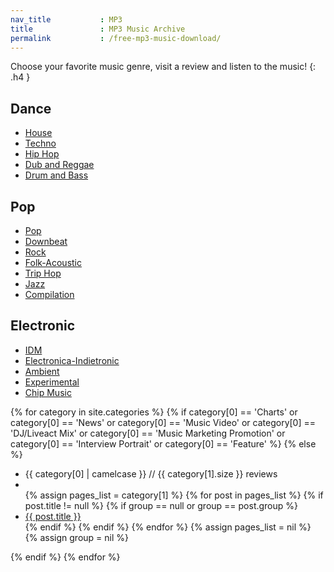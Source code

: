 ```yaml
---
nav_title           : MP3
title               : MP3 Music Archive
permalink           : /free-mp3-music-download/
---
```

Choose your favorite music genre, visit a review and listen to the music!
{: .h4 }

<div class="grid col-3">
  <div>
    <h2>Dance</h2>
    <ul>
      <li><a href="{{ site.url }}{{ site.baseurl }}/music-genre/house">House</a></li>
      <li><a href="{{ site.url }}{{ site.baseurl }}/music-genre/techno">Techno</a></li>
      <li><a href="{{ site.url }}{{ site.baseurl }}/music-genre/hip-hop">Hip Hop</a></li>
      <li><a href="{{ site.url }}{{ site.baseurl }}/music-genre/dub-and-reggae">Dub and Reggae</a></li>
      <li><a href="{{ site.url }}{{ site.baseurl }}/music-genre/drum-and-bass">Drum and Bass</a></li>
    </ul>
  </div><!-- /col1 -->

  <div>
    <h2>Pop</h2>
    <ul>
      <li><a href="{{ site.url }}{{ site.baseurl }}/music-genre/pop">Pop</a></li>
      <li><a href="{{ site.url }}{{ site.baseurl }}/music-genre/downbeat">Downbeat</a></li>
      <li><a href="{{ site.url }}{{ site.baseurl }}/music-genre/rock">Rock</a></li>
      <li><a href="{{ site.url }}{{ site.baseurl }}/music-genre/folk-acoustic">Folk-Acoustic</a></li>
      <li><a href="{{ site.url }}{{ site.baseurl }}/music-genre/trip-hop">Trip Hop</a></li>
      <li><a href="{{ site.url }}{{ site.baseurl }}/music-genre/jazz">Jazz</a></li>
      <li><a href="{{ site.url }}{{ site.baseurl }}/music-genre/compilation">Compilation</a></li>
    </ul>
  </div><!-- /col2 -->

  <div>
    <h2>Electronic</h2>
    <ul>
      <li><a href="{{ site.url }}{{ site.baseurl }}/music-genre/idm">IDM</a></li>
      <li><a href="{{ site.url }}{{ site.baseurl }}/music-genre/electronica-indietronic">Electronica-Indietronic</a></li>
      <li><a href="{{ site.url }}{{ site.baseurl }}/music-genre/ambient">Ambient</a></li>
      <li><a href="{{ site.url }}{{ site.baseurl }}/music-genre/experimental">Experimental</a></li>
      <li><a href="{{ site.url }}{{ site.baseurl }}/music-genre/chip-music">Chip Music</a></li>
    </ul>
  </div><!-- /col3 -->
</div><!-- /grid -->



{% for category in site.categories %}
{% if
  category[0] == 'Charts' or
  category[0] == 'News' or
  category[0] == 'Music Video' or
  category[0] == 'DJ/Liveact Mix' or
  category[0] == 'Music Marketing Promotion' or
  category[0] == 'Interview Portrait' or
  category[0] == 'Feature'
%}
{% else %}

  <ul class="side-nav">
  <li class="heading" id="{{ category[0] | downcase | url_escape | strip | replace: ' ', '-' }}">{{ category[0] | camelcase }} // {{ category[1].size }} reviews</li>
  <li class="divider"></li>
    {% assign pages_list = category[1] %}
    {% for post in pages_list %}
      {% if post.title != null %}
      {% if group == null or group == post.group %}
      <li><a href="{{ site.url }}{{ post.url }}">{{ post.title }}</a></li>
      {% endif %}
      {% endif %}
    {% endfor %}
    {% assign pages_list = nil %}
    {% assign group = nil %}
  </ul>


{% endif %}
{% endfor %}